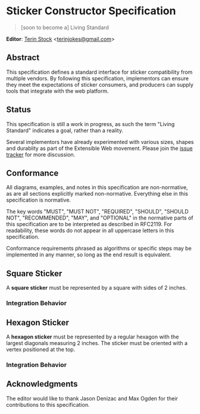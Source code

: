 # Sticker Constructor Specification #
> [soon to become a] Living Standard

**Editor**: [Terin Stock](http://terinstock.com) <[terinjokes@gmail.com](mailto:terinjokes@gmail.com)>

## Abstract ##

This specification defines a standard interface for sticker compatibility from multiple vendors. By following this specification, implementors can ensure they meet the expectations of sticker consumers, and producers can supply tools that integrate with the web platform.

## Status ###

This specification is still a work in progress, as such the term "Living Standard" indicates a goal, rather than a reality.

Several implementors have already experimented with various sizes, shapes and durablity as part of the Extensible Web movement. Please join the [issue tracker](https://github.com/terinjokes/StickerConstructorSpec/issues) for more discussion.

## Conformance ##

All diagrams, examples, and notes in this specification are non-normative, as are all sections explicitly marked non-normative. Everything else in this specification is normative.

The key words "MUST", "MUST NOT", "REQUIRED", "SHOULD", "SHOULD NOT", "RECOMMENDED", "MAY", and "OPTIONAL" in the normative parts of this specification are to be interpreted as described in RFC2119. For readability, these words do not appear in all uppercase letters in this specification.

Conformance requirements phrased as algorithms or specific steps may be implemented in any manner, so long as the end result is equivalent.


## Square Sticker ##

A **square sticker** must be represented by a square with sides of 2 inches.

### Integration Behavior ###

## Hexagon Sticker ##

A **hexagon sticker** must be represented by a regular hexagon with the largest diagonals measuring 2 inches.
The sticker must be oriented with a vertex positioned at the top.

### Integration Behavior ###

## Acknowledgments ##

The editor would like to thank Jason Denizac and Max Ogden for their contributions to this specification.
